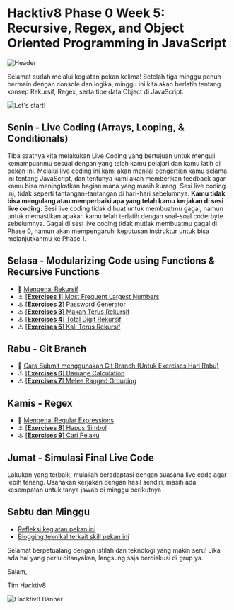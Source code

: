 # Hacktiv8 Phase 0 Week 5: Recursive, Regex, and Object Oriented Programming in JavaScript

![Header](assets/header-w4.jpg)

Selamat sudah melalui kegiatan pekan kelima! Setelah tiga minggu penuh bermain dengan console dan logika, minggu ini kita akan berlatih tentang konsep Rekursif, Regex, serta tipe data Object di JavaScript.

![Let's start!](assets/start.png)

## Senin - Live Coding (Arrays, Looping, & Conditionals)

Tiba saatnya kita melakukan Live Coding yang bertujuan untuk menguji kemampuanmu sesuai dengan yang telah kamu pelajari dan kamu latih di pekan ini. Melalui live coding ini kami akan menilai pengertian kamu selama ini tentang JavaScript, dan tentunya kami akan memberikan feedback agar kamu bisa meningkatkan bagian mana yang masih kurang. Sesi live coding ini, tidak seperti tantangan-tantangan di hari-hari sebelumnya. **Kamu tidak bisa mengulang atau memperbaiki apa yang telah kamu kerjakan di sesi live coding.** Sesi live coding tidak dibuat untuk membuatmu gagal, namun untuk memastikan apakah kamu telah terlatih dengan soal-soal coderbyte sebelumnya. Gagal di sesi live coding tidak mutlak membuatmu gagal di Phase 0, namun akan mempengaruhi keputusan instruktur untuk bisa melanjutkanmu ke Phase 1.

## Selasa - Modularizing Code using Functions & Recursive Functions
- :notebook_with_decorative_cover:
[Mengenal Rekursif](/modules/js-function-recursive.md)
- :anchor: [[**Exercises 1**] Most Frequent Largest Numbers](https://github.com/azputra/h8-p0-w5/blob/master/exercises-1.js)
- :anchor: [[**Exercises 2**] Password Generator](https://github.com/azputra/h8-p0-w5/blob/master/exercises-2.js)
- :anchor: [[**Exercises 3**] Makan Terus Rekursif](https://github.com/azputra/h8-p0-w5/blob/master/exercises-3.js)
- :anchor: [[**Exercises 4**] Total Digit Rekursif](https://github.com/azputra/h8-p0-w5/blob/master/exercises-4.js)
- :anchor: [[**Exercises 5**] Kali Terus Rekursif](https://github.com/azputra/h8-p0-w5/blob/master/exercises-5.js)


## Rabu - Git Branch
- :notebook_with_decorative_cover:
[Cara Submit menggunakan Git Branch (Untuk Exercises Hari Rabu)](/modules/submitting-on-a-new-branch.md)
- :anchor: [[**Exercises 6**] Damage Calculation](https://github.com/azputra/h8-p0-w5/blob/master/exercises-6.js)
- :anchor: [[**Exercises 7**] Melee Ranged Grouping](https://github.com/azputra/h8-p0-w5/blob/master/exercises-7.js)


## Kamis - Regex
- :notebook_with_decorative_cover:
[Mengenal Regular Expressions](/modules/regular-expressions.md)
- :anchor:
[[**Exercises 8**] Hapus Simbol](https://github.com/azputra/h8-p0-w5/blob/master/exercises-8.js)
- :anchor:
[[**Exercises 9**] Cari Pelaku](https://github.com/azputra/h8-p0-w5/blob/master/exercises-9.js)

## Jumat - Simulasi Final Live Code
Lakukan yang terbaik, mulailah beradaptasi dengan suasana live code agar lebih tenang. Usahakan kerjakan dengan hasil sendiri, masih ada kesempatan untuk tanya jawab di minggu berikutnya

## Sabtu dan Minggu

- [Refleksi kegiatan pekan ini](https://github.com/hacktiv8/phase-0-activities/blob/master/modules/reflection.md)
- [Blogging teknikal terkait skill pekan ini](https://github.com/hacktiv8/phase-0-activities/blob/master/modules/blog.md)

Selamat berpetualang dengan istilah dan teknologi yang makin seru! Jika ada hal yang perlu ditanyakan, langsung saja berdiskusi di grup ya.

Salam,

Tim Hacktiv8

![Hacktiv8 Banner](assets/banner.png)
